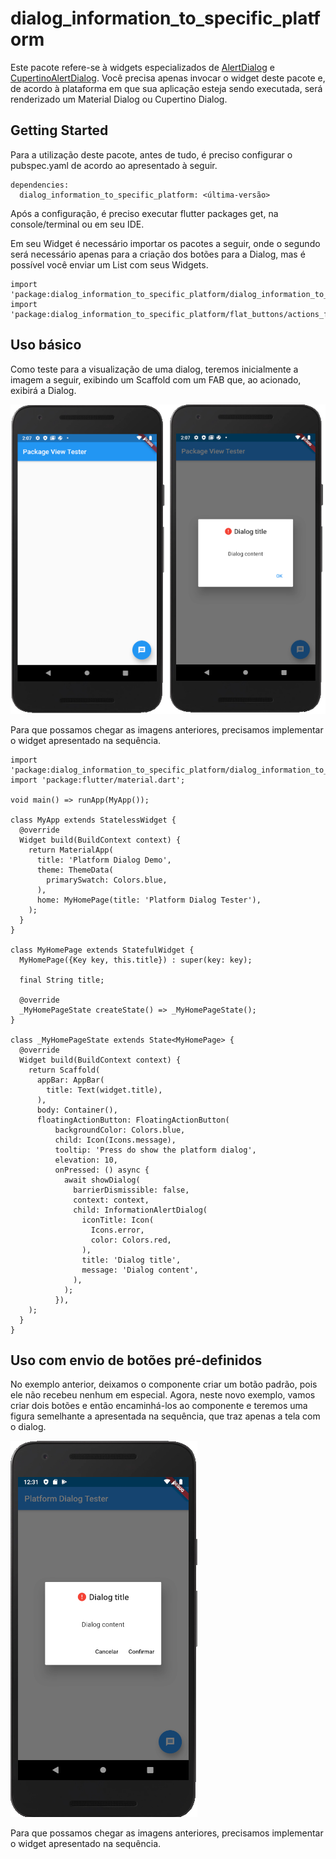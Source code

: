 # dialog_information_to_specific_platform

Este pacote refere-se à widgets especializados de [AlertDialog](https://api.flutter.dev/flutter/material/AlertDialog-class.html) e [CupertinoAlertDialog](https://api.flutter.dev/flutter/cupertino/CupertinoAlertDialog-class.html). Você precisa apenas invocar o widget deste pacote e, de acordo à plataforma em que sua aplicação esteja sendo executada, será renderizado um Material Dialog ou Cupertino Dialog.

## Getting Started

Para a utilização deste pacote, antes de tudo, é preciso configurar o pubspec.yaml de acordo ao apresentado à seguir.

```
dependencies:
  dialog_information_to_specific_platform: <última-versão>
```

Após a configuração, é preciso executar flutter packages get, na console/terminal ou em seu IDE.

Em seu Widget é necessário importar os pacotes a seguir, onde o segundo será necessário apenas para a criação dos botões para a Dialog, mas é possível você enviar um List com seus Widgets.

```
import 'package:dialog_information_to_specific_platform/dialog_information_to_specific_platform.dart';
import 'package:dialog_information_to_specific_platform/flat_buttons/actions_flatbutton_to_alert_dialog.dart';
```


## Uso básico

Como teste para a visualização de uma dialog, teremos inicialmente a imagem a seguir, exibindo um Scaffold com um FAB que, ao acionado, exibirá a Dialog.

![A visão do teste de referência com um FAB para exibir a dialog e a visão do teste de referência com a exibição do dialog](/assets/readme/figura_01.png)

Para que possamos chegar as imagens anteriores, precisamos implementar o widget apresentado na sequência.

```
import 'package:dialog_information_to_specific_platform/dialog_information_to_specific_platform.dart';
import 'package:flutter/material.dart';

void main() => runApp(MyApp());

class MyApp extends StatelessWidget {
  @override
  Widget build(BuildContext context) {
    return MaterialApp(
      title: 'Platform Dialog Demo',
      theme: ThemeData(
        primarySwatch: Colors.blue,
      ),
      home: MyHomePage(title: 'Platform Dialog Tester'),
    );
  }
}

class MyHomePage extends StatefulWidget {
  MyHomePage({Key key, this.title}) : super(key: key);

  final String title;

  @override
  _MyHomePageState createState() => _MyHomePageState();
}

class _MyHomePageState extends State<MyHomePage> {
  @override
  Widget build(BuildContext context) {
    return Scaffold(
      appBar: AppBar(
        title: Text(widget.title),
      ),
      body: Container(),
      floatingActionButton: FloatingActionButton(
          backgroundColor: Colors.blue,
          child: Icon(Icons.message),
          tooltip: 'Press do show the platform dialog',
          elevation: 10,
          onPressed: () async {
            await showDialog(
              barrierDismissible: false,
              context: context,
              child: InformationAlertDialog(
                iconTitle: Icon(
                  Icons.error,
                  color: Colors.red,
                ),
                title: 'Dialog title',
                message: 'Dialog content',
              ),
            );
          }),
    );
  }
}
```


## Uso com envio de botões pré-definidos

No exemplo anterior, deixamos o componente criar um botão padrão, pois ele não recebeu nenhum em especial. Agora, neste novo exemplo, vamos criar dois botões e então encaminhá-los ao componente e teremos uma figura semelhante a apresentada na sequência, que traz apenas a tela com o dialog.

![A do teste de referência com a exibição do dialog com botões instanciados de `ActionsFlatButtonToAlertDialog`](/assets/readme/figura_02.png)

Para que possamos chegar as imagens anteriores, precisamos implementar o widget apresentado na sequência.
